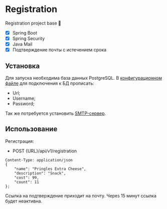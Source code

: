 # Registration
Registration project base 📝

- [x] Spring Boot
- [x] Spring Security
- [x] Java Mail
- [x] Подтверждение почты с истечением срока

## Установка
Для запуска необходима база данных PostgreSQL. В [конфигурационном файле](https://github.com/Zera57/ServerJPA/blob/master/src/main/resources/application.properties) для подключения к БД прописать:
* Url;
* Username;
* Password;

Так же потребуется установить [SMTP-сервер](https://github.com/maildev/maildev).

## Использование
Регистрация:
* POST {URL}/api/v1/registration

```
Content-Type: application/json
{
	"name": "Pringles Extra Cheese",
	"description": "Snack",
	"cost": 99,
	"count": 11
};
```

Ссылка на подтверждение приходит на почту. Через 15 минут ссылка будет неактивна.
